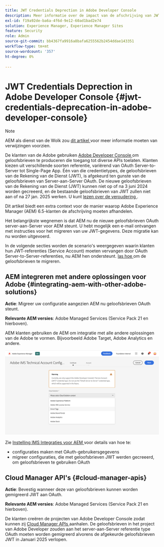 ```yaml
---
title: JWT Credentials Deprection in Adobe Developer Console
description: Meer informatie over de impact van de afschrijving van JWT-referenties in Adobe Developer Console op AEM
exl-id: f19a92de-ba6a-4f6d-9e12-60ad1bad2e74
solution: Experience Manager, Experience Manager Sites
feature: Security
role: Admin
source-git-commit: bb4367fa9916a8bafa6255562b2454ddae143351
workflow-type: tm+mt
source-wordcount: '357'
ht-degree: 0%

---
```


# JWT Credentials Deprection in Adobe Developer Console {#jwt-credentials-deprecation-in-adobe-developer-console}

>[!NOTE]
> AEM als dienst van de Wolk zou [ dit artikel ](https://experienceleague.adobe.com/docs/experience-manager-cloud-service/content/security/jwt-credentials-deprecation-in-adobe-developer-console.html) voor meer informatie moeten van verwijzingen voorzien.

De klanten van de Adobe gebruiken [ Adobe Developer Console ](https://developer.adobe.com/console) om geloofsbrieven te produceren die toegang tot diverse APIs toelaten. Klanten kiezen uit verschillende soorten referentie, variërend van OAuth Server-to-Server tot Single-Page App. Één van die credentietypes, de geloofsbrieven van de Rekening van de Dienst (JWT), is afgekeurd ten gunste van de geloofsbrieven van Server-aan-Server OAuth. De nieuwe geloofsbrieven van de Rekening van de Dienst (JWT) kunnen niet op of na 3 juni 2024 worden gecreeerd, en de bestaande geloofsbrieven van JWT zullen niet aan of na 27 jan. 2025 werken. U kunt [ lezen over de veroudering ](https://developer.adobe.com/developer-console/docs/guides/authentication/ServerToServerAuthentication/migration/).

Dit artikel biedt een extra context voor de manier waarop Adobe Experience Manager (AEM) 6.5-klanten de afschrijving moeten afhandelen.

Het belangrijkste wegnemen is dat AEM nu de nieuwe geloofsbrieven OAuth server-aan-Server voor AEM steunt. U hebt mogelijk een e-mail ontvangen met instructies voor het migreren van uw JWT-gegevens. Deze migratie kan nu worden uitgevoerd.

In de volgende secties worden de scenario&#39;s weergegeven waarin klanten hun JWT-referenties (Service Account) moeten vervangen door OAuth Server-to-Server-referenties, nu AEM hen ondersteunt. [ las hoe ](https://developer.adobe.com/developer-console/docs/guides/authentication/ServerToServerAuthentication/migration/#migration-overview) om de geloofsbrieven te migreren.

## AEM integreren met andere oplossingen voor Adobe {#integrating-aem-with-other-adobe-solutions}

**Actie**: Migreer uw configuratie aangezien AEM nu geloofsbrieven OAuth steunt.

**Relevante AEM versies**: Adobe Managed Services (Service Pack 21 en hierboven).

AEM klanten gebruiken de AEM om integratie met alle andere oplossingen van de Adobe te vormen. Bijvoorbeeld Adobe Target, Adobe Analytics en andere.

![ Integrerend AEM met andere oplossingen ](/help/sites-administering/assets/jwt-deprecation.png)

Zie [ Instelling IMS Integraties voor AEM ](/help/sites-administering/setting-up-ims-integrations-for-aem.md) voor details van hoe te:

* configuraties maken met OAuth-gebruikersgegevens
* migreer configuraties, die met geloofsbrieven JWT werden gecreeerd, om geloofsbrieven te gebruiken OAuth

## Cloud Manager API&#39;s {#cloud-manager-apis}

**Actie**: Bevestig wanneer deze van geloofsbrieven kunnen worden gemigreerd JWT aan OAuth.

**Relevante AEM versies**: Adobe Managed Services (Service Pack 21 en hierboven).

De klanten creëren de projecten van Adobe Developer Console zodat kunnen zij [ Cloud Manager APIs ](https://developer.adobe.com/experience-cloud/cloud-manager/guides/getting-started/create-api-integration/) aanhalen. De geloofsbrieven in het project van Adobe Developer zouden aan het server-aan-Server referentie type OAuth moeten worden gemigreerd alvorens de afgekeurde geloofsbrieven JWT in Januari 2025 verlopen.
